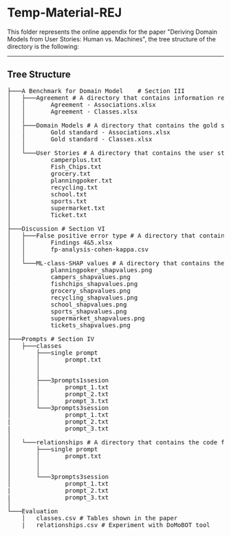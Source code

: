 # Temp-Material-REJ

This folder represents the online appendix for the paper "Deriving Domain Models from User Stories: Human vs. Machines", the tree structure of the directory is the following:

--------------------------------------------------
##   Tree Structure
<pre>
├───A Benchmark for Domain Model    # Section III 
│   ├───Agreement # A directory that contains information regarding the tags of the different taggers
│   │       Agreement - Associations.xlsx     
│   │       Agreement - Classes.xlsx
│   │
│   ├───Domain Models # A directory that contains the gold standard models
│   │       Gold standard - Associations.xlsx
│   │       Gold standard - Classes.xlsx
│   │
│   └───User Stories # A directory that contains the user stories
│           camperplus.txt
│           Fish_Chips.txt
│           grocery.txt
│           planningpoker.txt
│           recycling.txt
│           school.txt
│           sports.txt
│           supermarket.txt
│           Ticket.txt
│
├───Discussion # Section VI  
│   ├───False positive error type # A directory that contains the material for findings 4 and 5
│   │       Findings 4&5.xlsx
│   │       fp-analysis-cohen-kappa.csv
│   │
│   └───ML-class-SHAP values # A directory that contains the material for finding 6
│           planningpoker_shapvalues.png
│           campers_shapvalues.png
│           fishchips_shapvalues.png
│           grocery_shapvalues.png
│           recycling_shapvalues.png
│           school_shapvalues.png
│           sports_shapvalues.png
│           supermarket_shapvalues.png
│           tickets_shapvalues.png
│
├───Prompts # Section IV  
│   ├───classes
│       ├───single prompt
│       │       prompt.txt
│       │      
│       │
│       ├───3prompts1ssesion
│       │       prompt_1.txt
│       │       prompt_2.txt
│       │       prompt_3.txt
│       └───3prompts3session
│               prompt_1.txt
|               prompt_2.txt
|               prompt_3.txt
│   
│   └───relationships # A directory that contains the code for generating the features for classes and associations
│       ├───single prompt
│       │       prompt.txt
│       │      
│       │
│       └───3prompts3session
│               prompt_1.txt
|               prompt_2.txt
|               prompt_3.txt
│
└───Evaluation
    │   classes.csv # Tables shown in the paper
    |   relationships.csv # Experiment with DoMoBOT tool

</pre>
